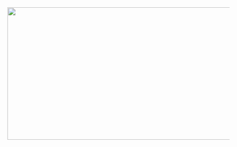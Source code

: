 <!---
- 👋 Hi, I’m @Yeonjae1234
- 👀 I’m interested in ...
- 🌱 I’m currently learning ...
- 💞️ I’m looking to collaborate on ...
- 📫 How to reach me ...
- 😄 Pronouns: ...
- ⚡ Fun fact: ...
--->
<!---
Yeonjae1234/Yeonjae1234 is a ✨ special ✨ repository because its `README.md` (this file) appears on your GitHub profile.
You can click the Preview link to take a look at your changes.
--->
<a href="https://github.com/devxb/gitanimals">
<img
  src="https://render.gitanimals.org/farms/Yeonjae1234"
  width="600"
  height="300"
/>
</a>
